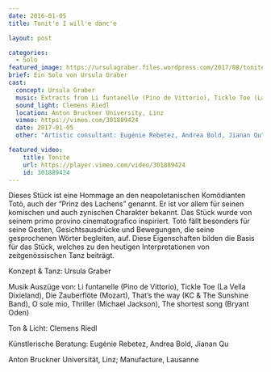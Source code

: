 ```yaml
---
date: 2016-01-05
title: Tonit'e I will'e danc'e

layout: post

categories:
  - Solo
featured_image: https://ursulagraber.files.wordpress.com/2017/08/tonite11.png?w=1560&h=940&fit=crop
brief: Ein Solo von Ursula Graber
cast:
  concept: Ursula Graber
  music: Extracts from Li funtanelle (Pino de Vittorio), Tickle Toe (La Vella Dixieland), The Magic Flute (Mozart), That’s the way (KC & The Sunshine Band), O sole mio, Thriller (Michael Jackson), The shortest song (Bryant Oden)
  sound_light: Clemens Riedl
  location: Anton Bruckner University, Linz
  vimeo: https://vimeo.com/301889424
  date: 2017-01-05
  other: "Artistic consultant: Eugénie Rebetez, Andrea Bold, Jianan Qu"

featured_video:
    title: Tonite
    url: https://player.vimeo.com/video/301889424
    id: 301889424
---
```


Dieses Stück ist eine Hommage an den neapoletanischen Komödianten Totò, auch der “Prinz des Lachens” genannt. Er ist vor allem für seinen komischen und auch zynischen Charakter bekannt. Das Stück wurde von seinem primo provino cinematografico inspiriert. Totò fällt besonders für seine Gesten, Gesichtsausdrücke und Bewegungen, die seine gesprochenen Wörter begleiten, auf. Diese Eigenschaften bilden die Basis für das Stück, welches zu den heutigen Interpretationen von zeitgenössischen Tanz beiträgt.

<!--plop-->

Konzept & Tanz: Ursula Graber

Musik Auszüge von: Li funtanelle (Pino de Vittorio), Tickle Toe (La Vella Dixieland), Die Zauberflöte (Mozart), That’s the way (KC & The Sunshine Band), O sole mio, Thriller (Michael Jackson), The shortest song (Bryant Oden)

Ton & Licht: Clemens Riedl

Künstlerische Beratung: Eugénie Rebetez, Andrea Bold, Jianan Qu

Anton Bruckner Universität, Linz; Manufacture, Lausanne

<!--[![Tonit'e I will'e danc'e](https://i.vimeocdn.com/video/746500438_640.jpg)](https://player.vimeo.com/video/301889424)-->
